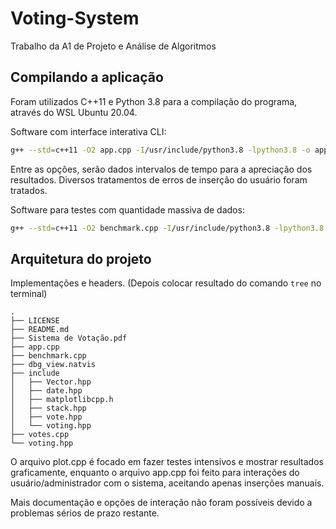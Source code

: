 # Voting-System

Trabalho da A1 de Projeto e Análise de Algoritmos

## Compilando a aplicação

Foram utilizados C++11 e Python 3.8 para a compilação do programa, através do WSL Ubuntu 20.04.

Software com interface interativa CLI:

```bash
g++ --std=c++11 -O2 app.cpp -I/usr/include/python3.8 -lpython3.8 -o app
```

Entre as opções, serão dados intervalos de tempo para a apreciação dos resultados. Diversos tratamentos de erros de inserção do usuário foram tratados.

Software para testes com quantidade massiva de dados:

```bash
g++ --std=c++11 -O2 benchmark.cpp -I/usr/include/python3.8 -lpython3.8 -o benchmark
```
## Arquitetura do projeto

Implementações e headers. (Depois colocar resultado do comando `tree` no terminal)

```
.
├── LICENSE
├── README.md
├── Sistema de Votação.pdf
├── app.cpp
├── benchmark.cpp
├── dbg_view.natvis
├── include
│   ├── Vector.hpp
│   ├── date.hpp
│   ├── matplotlibcpp.h
│   ├── stack.hpp
│   ├── vote.hpp
│   └── voting.hpp
├── votes.cpp
└── voting.hpp
```

O arquivo plot.cpp é focado em fazer testes intensivos e mostrar resultados graficamente, enquanto o arquivo app.cpp foi feito para interações do usuário/administrador com o sistema, aceitando apenas inserções manuais.

Mais documentação e opções de interação não foram possíveis devido a problemas sérios de prazo restante.
